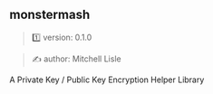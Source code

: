 ##  monstermash

> 1️⃣ version: 0.1.0

> ✍️ author: Mitchell Lisle

A Private Key / Public Key Encryption Helper Library
